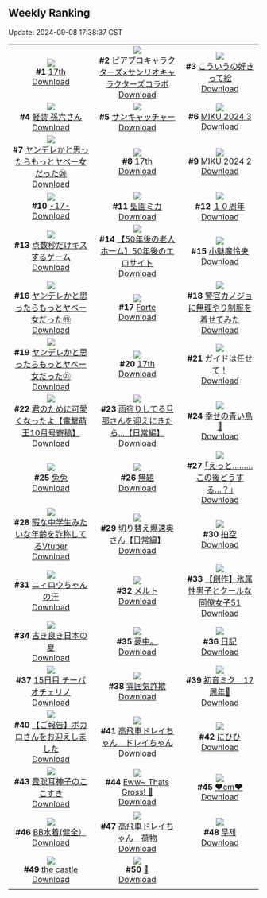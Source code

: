 ## Weekly Ranking
Update: 2024-09-08 17:38:37 CST

|      |      |      |
| :----: | :----: | :----: |
| ![](https://i.pixiv.re/c/240x480/img-master/img/2024/09/01/00/01/15/122018635_p0_master1200.jpg)<br>**#1** [17th](https://www.pixiv.net/artworks/122018635)<br>[Download](https://i.pixiv.re/img-original/img/2024/09/01/00/01/15/122018635_p0.png) | ![](https://i.pixiv.re/c/240x480/img-master/img/2024/09/02/00/06/55/122058353_p0_master1200.jpg)<br>**#2** [ピアプロキャラクターズ×サンリオキャラクターズコラボ](https://www.pixiv.net/artworks/122058353)<br>[Download](https://i.pixiv.re/img-original/img/2024/09/02/00/06/55/122058353_p0.jpg) | ![](https://i.pixiv.re/c/240x480/img-master/img/2024/09/01/00/11/42/122019488_p0_master1200.jpg)<br>**#3** [こういうの好きって絵](https://www.pixiv.net/artworks/122019488)<br>[Download](https://i.pixiv.re/img-original/img/2024/09/01/00/11/42/122019488_p0.jpg) |
| ![](https://i.pixiv.re/c/240x480/img-master/img/2024/09/03/00/00/41/122087390_p0_master1200.jpg)<br>**#4** [軽装 孫六さん](https://www.pixiv.net/artworks/122087390)<br>[Download](https://i.pixiv.re/img-original/img/2024/09/03/00/00/41/122087390_p0.png) | ![](https://i.pixiv.re/c/240x480/img-master/img/2024/09/02/07/30/01/122066269_p0_master1200.jpg)<br>**#5** [サンキャッチャー](https://www.pixiv.net/artworks/122066269)<br>[Download](https://i.pixiv.re/img-original/img/2024/09/02/07/30/01/122066269_p0.jpg) | ![](https://i.pixiv.re/c/240x480/img-master/img/2024/09/02/01/35/57/122061483_p0_master1200.jpg)<br>**#6** [MIKU 2024 3](https://www.pixiv.net/artworks/122061483)<br>[Download](https://i.pixiv.re/img-original/img/2024/09/02/01/35/57/122061483_p0.png) |
| ![](https://i.pixiv.re/c/240x480/img-master/img/2024/09/02/10/43/41/122068690_p0_master1200.jpg)<br>**#7** [ヤンデレかと思ったらもっとヤベー女だった⑳](https://www.pixiv.net/artworks/122068690)<br>[Download](https://i.pixiv.re/img-original/img/2024/09/02/10/43/41/122068690_p0.png) | ![](https://i.pixiv.re/c/240x480/img-master/img/2024/09/01/00/03/20/122018859_p0_master1200.jpg)<br>**#8** [17th](https://www.pixiv.net/artworks/122018859)<br>[Download](https://i.pixiv.re/img-original/img/2024/09/01/00/03/20/122018859_p0.jpg) | ![](https://i.pixiv.re/c/240x480/img-master/img/2024/09/01/00/03/06/122018832_p0_master1200.jpg)<br>**#9** [MIKU 2024 2](https://www.pixiv.net/artworks/122018832)<br>[Download](https://i.pixiv.re/img-original/img/2024/09/01/00/03/06/122018832_p0.jpg) |
| ![](https://i.pixiv.re/c/240x480/img-master/img/2024/09/01/16/43/11/122040751_p0_master1200.jpg)<br>**#10** [-17-](https://www.pixiv.net/artworks/122040751)<br>[Download](https://i.pixiv.re/img-original/img/2024/09/01/16/43/11/122040751_p0.jpg) | ![](https://i.pixiv.re/c/240x480/img-master/img/2024/09/02/00/01/05/122057928_p0_master1200.jpg)<br>**#11** [聖園ミカ](https://www.pixiv.net/artworks/122057928)<br>[Download](https://i.pixiv.re/img-original/img/2024/09/02/00/01/05/122057928_p0.jpg) | ![](https://i.pixiv.re/c/240x480/img-master/img/2024/09/02/00/01/17/122057958_p0_master1200.jpg)<br>**#12** [１０周年](https://www.pixiv.net/artworks/122057958)<br>[Download](https://i.pixiv.re/img-original/img/2024/09/02/00/01/17/122057958_p0.jpg) |
| ![](https://i.pixiv.re/c/240x480/img-master/img/2024/09/02/18/00/03/122075800_p0_master1200.jpg)<br>**#13** [点数秒だけキスするゲーム](https://www.pixiv.net/artworks/122075800)<br>[Download](https://i.pixiv.re/img-original/img/2024/09/02/18/00/03/122075800_p0.png) | ![](https://i.pixiv.re/c/240x480/img-master/img/2024/09/03/12/00/11/122098545_p0_master1200.jpg)<br>**#14** [【50年後の老人ホーム】50年後のエロサイト](https://www.pixiv.net/artworks/122098545)<br>[Download](https://i.pixiv.re/img-original/img/2024/09/03/12/00/11/122098545_p0.jpg) | ![](https://i.pixiv.re/c/240x480/img-master/img/2024/09/02/03/43/05/122063631_p0_master1200.jpg)<br>**#15** [小魅魔怜央](https://www.pixiv.net/artworks/122063631)<br>[Download](https://i.pixiv.re/img-original/img/2024/09/02/03/43/05/122063631_p0.png) |
| ![](https://i.pixiv.re/c/240x480/img-master/img/2024/09/01/00/05/21/122019011_p0_master1200.jpg)<br>**#16** [ヤンデレかと思ったらもっとヤベー女だった⑲](https://www.pixiv.net/artworks/122019011)<br>[Download](https://i.pixiv.re/img-original/img/2024/09/01/00/05/21/122019011_p0.png) | ![](https://i.pixiv.re/c/240x480/img-master/img/2024/09/02/23/42/36/122086645_p0_master1200.jpg)<br>**#17** [Forte](https://www.pixiv.net/artworks/122086645)<br>[Download](https://i.pixiv.re/img-original/img/2024/09/02/23/42/36/122086645_p0.png) | ![](https://i.pixiv.re/c/240x480/img-master/img/2024/09/01/20/21/05/122048142_p0_master1200.jpg)<br>**#18** [警官カノジョに無理やり制服を着せてみた](https://www.pixiv.net/artworks/122048142)<br>[Download](https://i.pixiv.re/img-original/img/2024/09/01/20/21/05/122048142_p0.jpg) |
| ![](https://i.pixiv.re/c/240x480/img-master/img/2024/09/03/00/02/00/122087545_p0_master1200.jpg)<br>**#19** [ヤンデレかと思ったらもっとヤベー女だった㉑](https://www.pixiv.net/artworks/122087545)<br>[Download](https://i.pixiv.re/img-original/img/2024/09/03/00/02/00/122087545_p0.png) | ![](https://i.pixiv.re/c/240x480/img-master/img/2024/09/01/00/12/49/122019551_master1200.jpg)<br>**#20** [17th](https://www.pixiv.net/artworks/122019551)<br>[Download](https://www.pixiv.net/artworks/122019551) | ![](https://i.pixiv.re/c/240x480/img-master/img/2024/09/02/23/32/15/122086306_p0_master1200.jpg)<br>**#21** [ガイドは任せて！](https://www.pixiv.net/artworks/122086306)<br>[Download](https://i.pixiv.re/img-original/img/2024/09/02/23/32/15/122086306_p0.png) |
| ![](https://i.pixiv.re/c/240x480/img-master/img/2024/09/02/00/00/09/122057803_p0_master1200.jpg)<br>**#22** [君のために可愛くなったよ【電撃萌王10月号寄稿】](https://www.pixiv.net/artworks/122057803)<br>[Download](https://i.pixiv.re/img-original/img/2024/09/02/00/00/09/122057803_p0.jpg) | ![](https://i.pixiv.re/c/240x480/img-master/img/2024/09/02/00/03/06/122058122_p0_master1200.jpg)<br>**#23** [雨宿りしてる旦那さんを迎えにきたら...【日常編】](https://www.pixiv.net/artworks/122058122)<br>[Download](https://i.pixiv.re/img-original/img/2024/09/02/00/03/06/122058122_p0.jpg) | ![](https://i.pixiv.re/c/240x480/img-master/img/2024/09/03/17/21/35/122103611_p0_master1200.jpg)<br>**#24** [幸せの青い鳥💙](https://www.pixiv.net/artworks/122103611)<br>[Download](https://i.pixiv.re/img-original/img/2024/09/03/17/21/35/122103611_p0.jpg) |
| ![](https://i.pixiv.re/c/240x480/img-master/img/2024/09/02/20/09/50/122079438_p0_master1200.jpg)<br>**#25** [兔兔](https://www.pixiv.net/artworks/122079438)<br>[Download](https://i.pixiv.re/img-original/img/2024/09/02/20/09/50/122079438_p0.jpg) | ![](https://i.pixiv.re/c/240x480/img-master/img/2024/09/01/16/00/48/122039545_p0_master1200.jpg)<br>**#26** [無題](https://www.pixiv.net/artworks/122039545)<br>[Download](https://i.pixiv.re/img-original/img/2024/09/01/16/00/48/122039545_p0.png) | ![](https://i.pixiv.re/c/240x480/img-master/img/2024/09/02/17/13/46/122074873_p0_master1200.jpg)<br>**#27** [｢えっと………この後どうする…？｣](https://www.pixiv.net/artworks/122074873)<br>[Download](https://i.pixiv.re/img-original/img/2024/09/02/17/13/46/122074873_p0.jpg) |
| ![](https://i.pixiv.re/c/240x480/img-master/img/2024/09/02/20/05/32/122079322_p0_master1200.jpg)<br>**#28** [暇な中学生みたいな年齢を詐称してるVtuber](https://www.pixiv.net/artworks/122079322)<br>[Download](https://i.pixiv.re/img-original/img/2024/09/02/20/05/32/122079322_p0.jpg) | ![](https://i.pixiv.re/c/240x480/img-master/img/2024/09/01/00/04/53/122018973_p0_master1200.jpg)<br>**#29** [切り替え爆速奥さん【日常編】](https://www.pixiv.net/artworks/122018973)<br>[Download](https://i.pixiv.re/img-original/img/2024/09/01/00/04/53/122018973_p0.jpg) | ![](https://i.pixiv.re/c/240x480/img-master/img/2024/09/02/22/01/54/122083194_p0_master1200.jpg)<br>**#30** [拍空](https://www.pixiv.net/artworks/122083194)<br>[Download](https://i.pixiv.re/img-original/img/2024/09/02/22/01/54/122083194_p0.jpg) |
| ![](https://i.pixiv.re/c/240x480/img-master/img/2024/09/01/00/41/36/122020868_p0_master1200.jpg)<br>**#31** [ニィロウちゃんの汗](https://www.pixiv.net/artworks/122020868)<br>[Download](https://i.pixiv.re/img-original/img/2024/09/01/00/41/36/122020868_p0.jpg) | ![](https://i.pixiv.re/c/240x480/img-master/img/2024/09/02/08/00/03/122066657_p0_master1200.jpg)<br>**#32** [メルト](https://www.pixiv.net/artworks/122066657)<br>[Download](https://i.pixiv.re/img-original/img/2024/09/02/08/00/03/122066657_p0.jpg) | ![](https://i.pixiv.re/c/240x480/img-master/img/2024/09/01/00/14/08/122019615_p0_master1200.jpg)<br>**#33** [【創作】氷属性男子とクールな同僚女子51](https://www.pixiv.net/artworks/122019615)<br>[Download](https://i.pixiv.re/img-original/img/2024/09/01/00/14/08/122019615_p0.jpg) |
| ![](https://i.pixiv.re/c/240x480/img-master/img/2024/09/02/00/45/11/122059966_p0_master1200.jpg)<br>**#34** [古き良き日本の夏](https://www.pixiv.net/artworks/122059966)<br>[Download](https://i.pixiv.re/img-original/img/2024/09/02/00/45/11/122059966_p0.jpg) | ![](https://i.pixiv.re/c/240x480/img-master/img/2024/09/02/17/13/20/122072310_p0_master1200.jpg)<br>**#35** [夢中。](https://www.pixiv.net/artworks/122072310)<br>[Download](https://i.pixiv.re/img-original/img/2024/09/02/17/13/20/122072310_p0.jpg) | ![](https://i.pixiv.re/c/240x480/img-master/img/2024/09/02/21/18/53/122081690_p0_master1200.jpg)<br>**#36** [日記](https://www.pixiv.net/artworks/122081690)<br>[Download](https://i.pixiv.re/img-original/img/2024/09/02/21/18/53/122081690_p0.png) |
| ![](https://i.pixiv.re/c/240x480/img-master/img/2024/09/02/00/00/52/122057904_p0_master1200.jpg)<br>**#37** [15日目 チーパオチェリノ](https://www.pixiv.net/artworks/122057904)<br>[Download](https://i.pixiv.re/img-original/img/2024/09/02/00/00/52/122057904_p0.png) | ![](https://i.pixiv.re/c/240x480/img-master/img/2024/09/01/23/42/45/122056849_p0_master1200.jpg)<br>**#38** [雰囲気詐欺](https://www.pixiv.net/artworks/122056849)<br>[Download](https://i.pixiv.re/img-original/img/2024/09/01/23/42/45/122056849_p0.jpg) | ![](https://i.pixiv.re/c/240x480/img-master/img/2024/09/02/00/11/56/122058643_p0_master1200.jpg)<br>**#39** [初音ミク　17周年🎀](https://www.pixiv.net/artworks/122058643)<br>[Download](https://i.pixiv.re/img-original/img/2024/09/02/00/11/56/122058643_p0.jpg) |
| ![](https://i.pixiv.re/c/240x480/img-master/img/2024/09/03/17/43/41/122104053_p0_master1200.jpg)<br>**#40** [【ご報告】ボカロさんをお迎えしました](https://www.pixiv.net/artworks/122104053)<br>[Download](https://i.pixiv.re/img-original/img/2024/09/03/17/43/41/122104053_p0.jpg) | ![](https://i.pixiv.re/c/240x480/img-master/img/2024/09/01/16/15/34/122039996_p0_master1200.jpg)<br>**#41** [高飛車ドレイちゃん　ドレイちゃん](https://www.pixiv.net/artworks/122039996)<br>[Download](https://i.pixiv.re/img-original/img/2024/09/01/16/15/34/122039996_p0.png) | ![](https://i.pixiv.re/c/240x480/img-master/img/2024/09/03/00/02/34/122087590_p0_master1200.jpg)<br>**#42** [にひひ](https://www.pixiv.net/artworks/122087590)<br>[Download](https://i.pixiv.re/img-original/img/2024/09/03/00/02/34/122087590_p0.jpg) |
| ![](https://i.pixiv.re/c/240x480/img-master/img/2024/09/02/00/05/13/122058262_p0_master1200.jpg)<br>**#43** [豊聡耳神子のここすき](https://www.pixiv.net/artworks/122058262)<br>[Download](https://i.pixiv.re/img-original/img/2024/09/02/00/05/13/122058262_p0.jpg) | ![](https://i.pixiv.re/c/240x480/img-master/img/2024/09/02/03/10/17/122063237_p0_master1200.jpg)<br>**#44** [Eww~ Thats Gross! 🤢](https://www.pixiv.net/artworks/122063237)<br>[Download](https://i.pixiv.re/img-original/img/2024/09/02/03/10/17/122063237_p0.png) | ![](https://i.pixiv.re/c/240x480/img-master/img/2024/09/02/21/10/49/122081429_p0_master1200.jpg)<br>**#45** [❤️cm❤️](https://www.pixiv.net/artworks/122081429)<br>[Download](https://i.pixiv.re/img-original/img/2024/09/02/21/10/49/122081429_p0.png) |
| ![](https://i.pixiv.re/c/240x480/img-master/img/2024/09/01/15/01/24/122037926_p0_master1200.jpg)<br>**#46** [BB水着(健全）](https://www.pixiv.net/artworks/122037926)<br>[Download](https://i.pixiv.re/img-original/img/2024/09/01/15/01/24/122037926_p0.jpg) | ![](https://i.pixiv.re/c/240x480/img-master/img/2024/09/03/18/40/41/122105464_p0_master1200.jpg)<br>**#47** [高飛車ドレイちゃん　荷物](https://www.pixiv.net/artworks/122105464)<br>[Download](https://i.pixiv.re/img-original/img/2024/09/03/18/40/41/122105464_p0.png) | ![](https://i.pixiv.re/c/240x480/img-master/img/2024/09/01/17/41/37/122042474_p0_master1200.jpg)<br>**#48** [무제](https://www.pixiv.net/artworks/122042474)<br>[Download](https://i.pixiv.re/img-original/img/2024/09/01/17/41/37/122042474_p0.png) |
| ![](https://i.pixiv.re/c/240x480/img-master/img/2024/09/01/05/53/58/122026848_p0_master1200.jpg)<br>**#49** [the castle](https://www.pixiv.net/artworks/122026848)<br>[Download](https://i.pixiv.re/img-original/img/2024/09/01/05/53/58/122026848_p0.jpg) | ![](https://i.pixiv.re/c/240x480/img-master/img/2024/09/02/05/06/46/122064561_p0_master1200.jpg)<br>**#50** [🍡](https://www.pixiv.net/artworks/122064561)<br>[Download](https://i.pixiv.re/img-original/img/2024/09/02/05/06/46/122064561_p0.png) |
|      |
